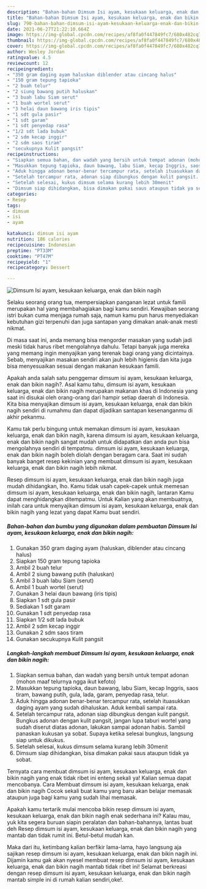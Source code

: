 ```yaml
---
description: "Bahan-bahan Dimsum Isi ayam, kesukaan keluarga, enak dan bikin nagih yang lezat Untuk Jualan"
title: "Bahan-bahan Dimsum Isi ayam, kesukaan keluarga, enak dan bikin nagih yang lezat Untuk Jualan"
slug: 790-bahan-bahan-dimsum-isi-ayam-kesukaan-keluarga-enak-dan-bikin-nagih-yang-lezat-untuk-jualan
date: 2021-06-27T21:22:10.664Z
image: https://img-global.cpcdn.com/recipes/af8fa0f447849fc7/680x482cq70/dimsum-isi-ayam-kesukaan-keluarga-enak-dan-bikin-nagih-foto-resep-utama.jpg
thumbnail: https://img-global.cpcdn.com/recipes/af8fa0f447849fc7/680x482cq70/dimsum-isi-ayam-kesukaan-keluarga-enak-dan-bikin-nagih-foto-resep-utama.jpg
cover: https://img-global.cpcdn.com/recipes/af8fa0f447849fc7/680x482cq70/dimsum-isi-ayam-kesukaan-keluarga-enak-dan-bikin-nagih-foto-resep-utama.jpg
author: Wesley Jordan
ratingvalue: 4.5
reviewcount: 12
recipeingredient:
- "350 gram daging ayam haluskan diblender atau cincang halus"
- "150 gram tepung tapioka"
- "2 buah telur"
- "2 siung bawang putih haluskan"
- "3 buah labu Siam serut"
- "1 buah wortel serut"
- "3 helai daun bawang iris tipis"
- "1 sdt gula pasir"
- "1 sdt garam"
- "1 sdt penyedap rasa"
- "1/2 sdt lada bubuk"
- "2 sdm kecap inggir"
- "2 sdm saos tiram"
- "secukupnya Kulit pangsit"
recipeinstructions:
- "Siapkan semua bahan, dan wadah yang bersih untuk tempat adonan (mohon maaf telurnya ngga ikut kefoto)"
- "Masukkan tepung tapioka, daun bawang, labu Siam, kecap Inggris, saos tiram, bawang putih, gula, lada, garam, penyedap rasa, telur."
- "Aduk hingga adonan benar-benar tercampur rata, setelah ituasukkan daging ayam yang sudah dihaluskan. Aduk kembali sampai rata."
- "Setelah tercampur rata, adonan siap dibungkus dengan kulit pangsit. Bungkus adonan dengan kulit pangsit, jangan lupa taburi wortel yang sudah diserut diatas adonan, lakukan sampai adonan habis. Sambil panaskan kukusan ya sobat. Supaya ketika selesai bungkus, langsung siap untuk dikukus."
- "Setelah selesai, kukus dimsum selama kurang lebih 30menit"
- "Dimsum siap dihidangkan, bisa dimakan pakai saus ataupun tidak ya sobat."
categories:
- Resep
tags:
- dimsum
- isi
- ayam

katakunci: dimsum isi ayam 
nutrition: 186 calories
recipecuisine: Indonesian
preptime: "PT33M"
cooktime: "PT47M"
recipeyield: "1"
recipecategory: Dessert

---
```



![Dimsum Isi ayam, kesukaan keluarga, enak dan bikin nagih](https://img-global.cpcdn.com/recipes/af8fa0f447849fc7/680x482cq70/dimsum-isi-ayam-kesukaan-keluarga-enak-dan-bikin-nagih-foto-resep-utama.jpg)

Selaku seorang orang tua, mempersiapkan panganan lezat untuk famili merupakan hal yang membahagiakan bagi kamu sendiri. Kewajiban seorang istri bukan cuma menjaga rumah saja, namun kamu pun harus menyediakan kebutuhan gizi terpenuhi dan juga santapan yang dimakan anak-anak mesti nikmat.

Di masa  saat ini, anda memang bisa mengorder masakan yang sudah jadi meski tidak harus ribet mengolahnya dahulu. Tetapi banyak juga mereka yang memang ingin menyajikan yang terenak bagi orang yang dicintainya. Sebab, menyajikan masakan sendiri akan jauh lebih higienis dan kita juga bisa menyesuaikan sesuai dengan makanan kesukaan famili. 



Apakah anda salah satu penggemar dimsum isi ayam, kesukaan keluarga, enak dan bikin nagih?. Asal kamu tahu, dimsum isi ayam, kesukaan keluarga, enak dan bikin nagih merupakan makanan khas di Indonesia yang saat ini disukai oleh orang-orang dari hampir setiap daerah di Indonesia. Kita bisa menyajikan dimsum isi ayam, kesukaan keluarga, enak dan bikin nagih sendiri di rumahmu dan dapat dijadikan santapan kesenanganmu di akhir pekanmu.

Kamu tak perlu bingung untuk memakan dimsum isi ayam, kesukaan keluarga, enak dan bikin nagih, karena dimsum isi ayam, kesukaan keluarga, enak dan bikin nagih sangat mudah untuk didapatkan dan anda pun bisa mengolahnya sendiri di tempatmu. dimsum isi ayam, kesukaan keluarga, enak dan bikin nagih boleh diolah dengan beragam cara. Saat ini sudah banyak banget resep kekinian yang membuat dimsum isi ayam, kesukaan keluarga, enak dan bikin nagih lebih nikmat.

Resep dimsum isi ayam, kesukaan keluarga, enak dan bikin nagih juga mudah dihidangkan, lho. Kamu tidak usah capek-capek untuk memesan dimsum isi ayam, kesukaan keluarga, enak dan bikin nagih, lantaran Kamu dapat menghidangkan ditempatmu. Untuk Kalian yang akan membuatnya, inilah cara untuk menyajikan dimsum isi ayam, kesukaan keluarga, enak dan bikin nagih yang lezat yang dapat Kamu buat sendiri.

<!--inarticleads1-->

##### Bahan-bahan dan bumbu yang digunakan dalam pembuatan Dimsum Isi ayam, kesukaan keluarga, enak dan bikin nagih:

1. Gunakan 350 gram daging ayam (haluskan, diblender atau cincang halus)
1. Siapkan 150 gram tepung tapioka
1. Ambil 2 buah telur
1. Ambil 2 siung bawang putih (haluskan)
1. Ambil 3 buah labu Siam (serut)
1. Ambil 1 buah wortel (serut)
1. Gunakan 3 helai daun bawang (iris tipis)
1. Siapkan 1 sdt gula pasir
1. Sediakan 1 sdt garam
1. Gunakan 1 sdt penyedap rasa
1. Siapkan 1/2 sdt lada bubuk
1. Ambil 2 sdm kecap inggir
1. Gunakan 2 sdm saos tiram
1. Gunakan secukupnya Kulit pangsit




<!--inarticleads2-->

##### Langkah-langkah membuat Dimsum Isi ayam, kesukaan keluarga, enak dan bikin nagih:

1. Siapkan semua bahan, dan wadah yang bersih untuk tempat adonan (mohon maaf telurnya ngga ikut kefoto)
1. Masukkan tepung tapioka, daun bawang, labu Siam, kecap Inggris, saos tiram, bawang putih, gula, lada, garam, penyedap rasa, telur.
1. Aduk hingga adonan benar-benar tercampur rata, setelah ituasukkan daging ayam yang sudah dihaluskan. Aduk kembali sampai rata.
1. Setelah tercampur rata, adonan siap dibungkus dengan kulit pangsit. Bungkus adonan dengan kulit pangsit, jangan lupa taburi wortel yang sudah diserut diatas adonan, lakukan sampai adonan habis. Sambil panaskan kukusan ya sobat. Supaya ketika selesai bungkus, langsung siap untuk dikukus.
1. Setelah selesai, kukus dimsum selama kurang lebih 30menit
1. Dimsum siap dihidangkan, bisa dimakan pakai saus ataupun tidak ya sobat.




Ternyata cara membuat dimsum isi ayam, kesukaan keluarga, enak dan bikin nagih yang enak tidak ribet ini enteng sekali ya! Kalian semua dapat mencobanya. Cara Membuat dimsum isi ayam, kesukaan keluarga, enak dan bikin nagih Cocok sekali buat kamu yang baru akan belajar memasak ataupun juga bagi kamu yang sudah lihai memasak.

Apakah kamu tertarik mulai mencoba bikin resep dimsum isi ayam, kesukaan keluarga, enak dan bikin nagih enak sederhana ini? Kalau mau, yuk kita segera buruan siapin peralatan dan bahan-bahannya, lantas buat deh Resep dimsum isi ayam, kesukaan keluarga, enak dan bikin nagih yang mantab dan tidak rumit ini. Betul-betul mudah kan. 

Maka dari itu, ketimbang kalian berfikir lama-lama, hayo langsung aja sajikan resep dimsum isi ayam, kesukaan keluarga, enak dan bikin nagih ini. Dijamin kamu gak akan nyesel membuat resep dimsum isi ayam, kesukaan keluarga, enak dan bikin nagih mantab tidak ribet ini! Selamat berkreasi dengan resep dimsum isi ayam, kesukaan keluarga, enak dan bikin nagih mantab simple ini di rumah kalian sendiri,oke!.

